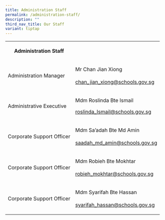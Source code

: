 ```yaml
---
title: Administration Staff
permalink: /administration-staff/
description: ""
third_nav_title: Our Staff
variant: tiptap
---
```

<table style="minWidth: 50px">
<colgroup>
<col>
<col>
</colgroup>
<tbody>
<tr>
<th rowspan="1" colspan="1">
<p><strong>Administration Staff</strong>
</p>
</th>
<th rowspan="1" colspan="1">
<p></p>
</th>
</tr>
<tr>
<td rowspan="1" colspan="1">
<p>Administration Manager</p>
</td>
<td rowspan="1" colspan="1">
<p>Mr Chan Jian Xiong
<br>
<br><a href="mailto:CHAN_Jian_Xiong@schools.gov.sg" rel="noopener noreferrer nofollow" target="_blank">chan_jian_xiong@schools.gov.sg</a>
</p>
</td>
</tr>
<tr>
<td rowspan="1" colspan="1">
<p>Administrative Executive</p>
</td>
<td rowspan="1" colspan="1">
<p>Mdm Roslinda Bte Ismail
<br>
</p>
<p><a href="mailto:roslinda_Ismail@schools.gov.sg" rel="noopener noreferrer nofollow" target="_blank">roslinda_Ismail@schools.gov.sg</a>
</p>
</td>
</tr>
<tr>
<td rowspan="1" colspan="1">
<p>Corporate Support Officer</p>
</td>
<td rowspan="1" colspan="1">
<p>Mdm Sa’adah Bte Md Amin
<br>
<br><a href="mailto:saadah_md_amin@schools.gov.sg" rel="noopener noreferrer nofollow" target="_blank">saadah_md_amin@schools.gov.sg</a>
</p>
</td>
</tr>
<tr>
<td rowspan="1" colspan="1">
<p>Corporate Support Officer</p>
</td>
<td rowspan="1" colspan="1">
<p>Mdm Robieh Bte Mokhtar
<br>
<br><a href="mailto:robieh_mokhtar@schools.gov.sg" rel="noopener noreferrer nofollow" target="_blank">robieh_mokhtar@schools.gov.sg</a>
</p>
</td>
</tr>
<tr>
<td rowspan="1" colspan="1">
<p>Corporate Support Officer</p>
</td>
<td rowspan="1" colspan="1">
<p>Mdm Syarifah Bte Hassan
<br>
<br><a href="mailto:syarifah_hassan@schools.gov.sg" rel="noopener noreferrer nofollow" target="_blank">syarifah_hassan@schools.gov.sg</a>
</p>
</td>
</tr>
</tbody>
</table>
<p></p>